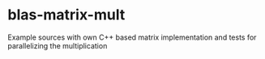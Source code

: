 # blas-matrix-mult
Example sources with own C++ based matrix implementation and tests for parallelizing the multiplication
